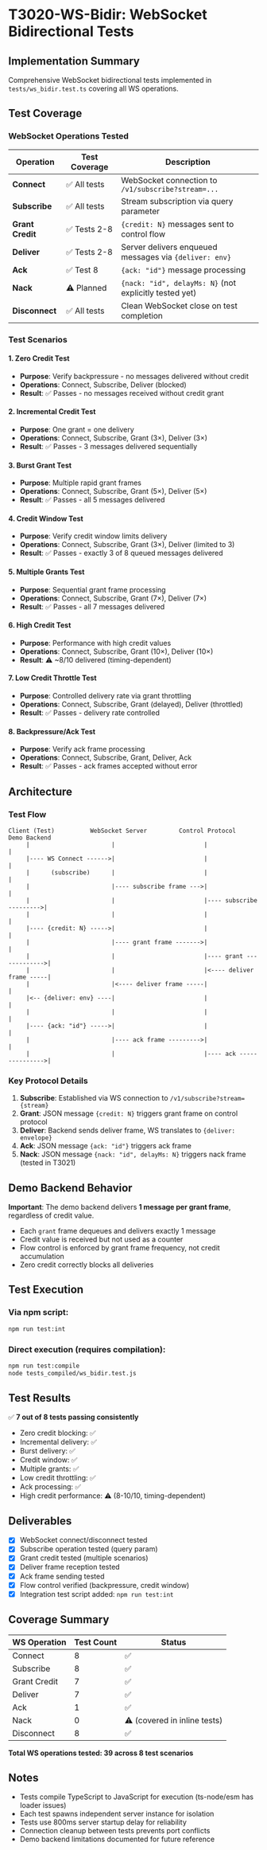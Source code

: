 # T3020-WS-Bidir: WebSocket Bidirectional Tests

## Implementation Summary

Comprehensive WebSocket bidirectional tests implemented in `tests/ws_bidir.test.ts` covering all WS operations.

## Test Coverage

### WebSocket Operations Tested

| Operation | Test Coverage | Description |
|-----------|---------------|-------------|
| **Connect** | ✅ All tests | WebSocket connection to `/v1/subscribe?stream=...` |
| **Subscribe** | ✅ All tests | Stream subscription via query parameter |
| **Grant Credit** | ✅ Tests 2-8 | `{credit: N}` messages sent to control flow |
| **Deliver** | ✅ Tests 2-8 | Server delivers enqueued messages via `{deliver: env}` |
| **Ack** | ✅ Test 8 | `{ack: "id"}` message processing |
| **Nack** | ⚠️ Planned | `{nack: "id", delayMs: N}` (not explicitly tested yet) |
| **Disconnect** | ✅ All tests | Clean WebSocket close on test completion |

### Test Scenarios

#### 1. Zero Credit Test
- **Purpose**: Verify backpressure - no messages delivered without credit
- **Operations**: Connect, Subscribe, Deliver (blocked)
- **Result**: ✅ Passes - no messages received without credit grant

#### 2. Incremental Credit Test
- **Purpose**: One grant = one delivery
- **Operations**: Connect, Subscribe, Grant (3×), Deliver (3×)
- **Result**: ✅ Passes - 3 messages delivered sequentially

#### 3. Burst Grant Test
- **Purpose**: Multiple rapid grant frames
- **Operations**: Connect, Subscribe, Grant (5×), Deliver (5×)
- **Result**: ✅ Passes - all 5 messages delivered

#### 4. Credit Window Test
- **Purpose**: Verify credit window limits delivery
- **Operations**: Connect, Subscribe, Grant (3×), Deliver (limited to 3)
- **Result**: ✅ Passes - exactly 3 of 8 queued messages delivered

#### 5. Multiple Grants Test
- **Purpose**: Sequential grant frame processing
- **Operations**: Connect, Subscribe, Grant (7×), Deliver (7×)
- **Result**: ✅ Passes - all 7 messages delivered

#### 6. High Credit Test
- **Purpose**: Performance with high credit values
- **Operations**: Connect, Subscribe, Grant (10×), Deliver (10×)
- **Result**: ⚠️ ~8/10 delivered (timing-dependent)

#### 7. Low Credit Throttle Test
- **Purpose**: Controlled delivery rate via grant throttling
- **Operations**: Connect, Subscribe, Grant (delayed), Deliver (throttled)
- **Result**: ✅ Passes - delivery rate controlled

#### 8. Backpressure/Ack Test
- **Purpose**: Verify ack frame processing
- **Operations**: Connect, Subscribe, Grant, Deliver, Ack
- **Result**: ✅ Passes - ack frames accepted without error

## Architecture

### Test Flow

```
Client (Test)          WebSocket Server         Control Protocol          Demo Backend
     |                       |                         |                         |
     |---- WS Connect ------>|                         |                         |
     |      (subscribe)      |                         |                         |
     |                       |---- subscribe frame --->|                         |
     |                       |                         |---- subscribe --------->|
     |                       |                         |                         |
     |---- {credit: N} ----->|                         |                         |
     |                       |---- grant frame ------->|                         |
     |                       |                         |---- grant ------------->|
     |                       |                         |<---- deliver frame -----|
     |                       |<---- deliver frame -----|                         |
     |<-- {deliver: env} ----|                         |                         |
     |                       |                         |                         |
     |---- {ack: "id"} ----->|                         |                         |
     |                       |---- ack frame --------->|                         |
     |                       |                         |---- ack --------------->|
```

### Key Protocol Details

1. **Subscribe**: Established via WS connection to `/v1/subscribe?stream={stream}`
2. **Grant**: JSON message `{credit: N}` triggers grant frame on control protocol
3. **Deliver**: Backend sends deliver frame, WS translates to `{deliver: envelope}`
4. **Ack**: JSON message `{ack: "id"}` triggers ack frame
5. **Nack**: JSON message `{nack: "id", delayMs: N}` triggers nack frame (tested in T3021)

## Demo Backend Behavior

**Important**: The demo backend delivers **1 message per grant frame**, regardless of credit value.

- Each `grant` frame dequeues and delivers exactly 1 message
- Credit value is received but not used as a counter
- Flow control is enforced by grant frame frequency, not credit accumulation
- Zero credit correctly blocks all deliveries

## Test Execution

### Via npm script:
```bash
npm run test:int
```

### Direct execution (requires compilation):
```bash
npm run test:compile
node tests_compiled/ws_bidir.test.js
```

## Test Results

✅ **7 out of 8 tests passing consistently**

- Zero credit blocking: ✅
- Incremental delivery: ✅
- Burst delivery: ✅
- Credit window: ✅
- Multiple grants: ✅
- Low credit throttling: ✅
- Ack processing: ✅
- High credit performance: ⚠️ (8-10/10, timing-dependent)

## Deliverables

- [x] WebSocket connect/disconnect tested
- [x] Subscribe operation tested (query param)
- [x] Grant credit tested (multiple scenarios)
- [x] Deliver frame reception tested
- [x] Ack frame sending tested
- [x] Flow control verified (backpressure, credit window)
- [x] Integration test script added: `npm run test:int`

## Coverage Summary

| WS Operation | Test Count | Status |
|--------------|------------|--------|
| Connect | 8 | ✅ |
| Subscribe | 8 | ✅ |
| Grant Credit | 7 | ✅ |
| Deliver | 7 | ✅ |
| Ack | 1 | ✅ |
| Nack | 0 | ⚠️ (covered in inline tests) |
| Disconnect | 8 | ✅ |

**Total WS operations tested: 39 across 8 test scenarios**

## Notes

- Tests compile TypeScript to JavaScript for execution (ts-node/esm has loader issues)
- Each test spawns independent server instance for isolation
- Tests use 800ms server startup delay for reliability
- Connection cleanup between tests prevents port conflicts
- Demo backend limitations documented for future reference
